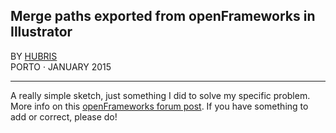 ## Merge paths exported from openFrameworks in Illustrator

BY [HUBRIS](http://cargocollective.com/hubris "See more of Hubris ->")  
PORTO · JANUARY 2015 

--- 
  

A really simple sketch, just something I did to solve my specific problem.  
More info on this [openFrameworks forum post](http://forum.openframeworks.cc/t/pdf-export-illustrator/18141). If you have something to add or correct, please do!

